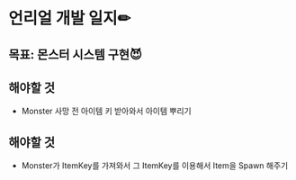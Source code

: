 # 언리얼 개발 일지✏



## 목표: 몬스터 시스템 구현😈

## 해야할 것

* Monster 사망 전 아이템 키 받아와서 아이템 뿌리기


## 해야할 것

* Monster가 ItemKey를 가져와서 그 ItemKey를 이용해서 Item을 Spawn 해주기

